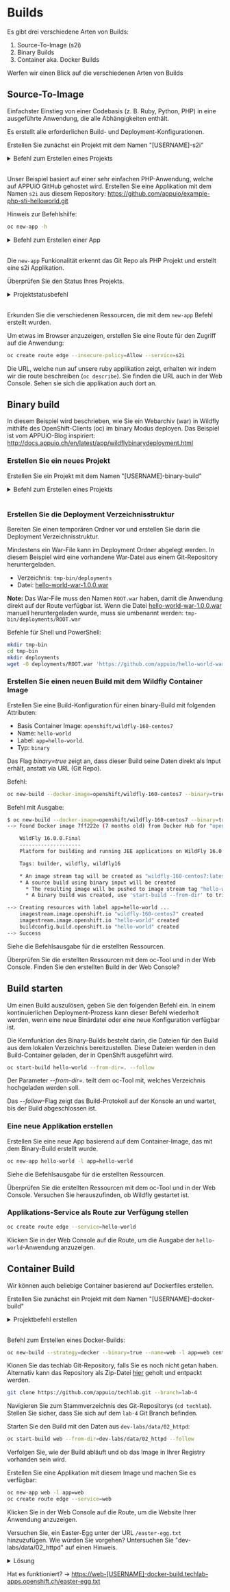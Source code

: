 # Builds

Es gibt drei verschiedene Arten von Builds:

1. Source-To-Image (s2i)
2. Binary Builds
3. Container aka. Docker Builds

Werfen wir einen Blick auf die verschiedenen Arten von Builds

## Source-To-Image

Einfachster Einstieg von einer Codebasis (z. B. Ruby, Python, PHP) in eine ausgeführte Anwendung, die alle Abhängigkeiten enthält.

Es erstellt alle erforderlichen Build- und Deployment-Konfigurationen.

Erstellen Sie zunächst ein Projekt mit dem Namen "[USERNAME]-s2i"

<details><summary>Befehl zum Erstellen eines Projekts</summary>oc new-project [USERNAME]-s2i</details><br/>

Unser Beispiel basiert auf einer sehr einfachen PHP-Anwendung, welche auf APPUiO GitHub gehostet wird.
Erstellen Sie eine Applikation mit dem Namen `s2i` aus diesem Repository: <https://github.com/appuio/example-php-sti-helloworld.git>

Hinweis zur Befehlshilfe:

```bash
oc new-app -h
```

<details><summary>Befehl zum Erstellen einer App</summary>oc new-app https://github.com/appuio/example-php-sti-helloworld.git --name=s2i</details><br/>

Die `new-app` Funkionalität erkennt das Git Repo als PHP Projekt und erstellt eine s2i Applikation.

Überprüfen Sie den Status Ihres Projekts.

<details><summary>Projektstatusbefehl</summary>oc status</details><br/>

Erkunden Sie die verschiedenen Ressourcen, die mit dem `new-app` Befehl erstellt wurden.

Um etwas im Browser anzuzeigen, erstellen Sie eine Route für den Zugriff auf die Anwendung:

```bash
oc create route edge --insecure-policy=Allow --service=s2i
```

Die URL, welche nun auf unsere ruby applikation zeigt, erhalten wir indem wir die route beschreiben (`oc describe`). Sie finden die URL auch in der Web Console. Sehen sie sich die applikation auch dort an.

## Binary build

In diesem Beispiel wird beschrieben, wie Sie ein Webarchiv (war) in Wildfly mithilfe des OpenShift-Clients (oc) im binary Modus deployen.
Das Beispiel ist vom APPUiO-Blog inspiriert: <http://docs.appuio.ch/en/latest/app/wildflybinarydeployment.html>

### Erstellen Sie ein neues Projekt

Erstellen Sie ein Projekt mit dem Namen "[USERNAME]-binary-build"

<details><summary>Befehl zum Erstellen eines Projekts</summary>oc new-project [USERNAME]-binary-build</details><br/>

### Erstellen Sie die Deployment Verzeichnisstruktur

Bereiten Sie einen temporären Ordner vor und erstellen Sie darin die Deployment Verzeichnisstruktur.

Mindestens ein War-File kann im Deployment Ordner abgelegt werden. In diesem Beispiel wird eine vorhandene War-Datei aus einem Git-Repository heruntergeladen.

* Verzeichnis: `tmp-bin/deployments`
* Datei: [hello-world-war-1.0.0.war](https://github.com/appuio/hello-world-war/blob/master/repo/ch/appuio/hello-world-war/1.0.0/hello-world-war-1.0.0.war?raw=true)

**Note:** Das War-File muss den Namen `ROOT.war` haben, damit die Anwendung direkt auf der Route verfügbar ist. Wenn die Datei [hello-world-war-1.0.0.war](https://github.com/appuio/hello-world-war/blob/master/repo/ch/appuio/hello-world-war/1.0.0/hello-world-war-1.0.0.war?raw=true) manuell heruntergeladen wurde, muss sie umbenannt werden: `tmp-bin/deployments/ROOT.war`

Befehle für Shell und PowerShell:

```bash
mkdir tmp-bin
cd tmp-bin
mkdir deployments
wget -O deployments/ROOT.war 'https://github.com/appuio/hello-world-war/blob/master/repo/ch/appuio/hello-world-war/1.0.0/hello-world-war-1.0.0.war?raw=true'
```

### Erstellen Sie einen neuen Build mit dem Wildfly Container Image

Erstellen Sie eine Build-Konfiguration für einen binary-Build mit folgenden Attributen:

- Basis Container Image: `openshift/wildfly-160-centos7`
- Name: `hello-world`
- Label: `app=hello-world`.
- Typ: `binary`

Das Flag _binary=true_ zeigt an, dass dieser Build seine Daten direkt als Input erhält, anstatt via URL (Git Repo).

Befehl:

```bash
oc new-build --docker-image=openshift/wildfly-160-centos7 --binary=true --name=hello-world -l app=hello-world
```

Befehl mit Ausgabe:

```bash
$ oc new-build --docker-image=openshift/wildfly-160-centos7 --binary=true --name=hello-world -l app=hello-world
--> Found Docker image 7ff222e (7 months old) from Docker Hub for "openshift/wildfly-160-centos7"

    WildFly 16.0.0.Final
    --------------------
    Platform for building and running JEE applications on WildFly 16.0.0.Final

    Tags: builder, wildfly, wildfly16

    * An image stream tag will be created as "wildfly-160-centos7:latest" that will track the source image
    * A source build using binary input will be created
      * The resulting image will be pushed to image stream tag "hello-world:latest"
      * A binary build was created, use 'start-build --from-dir' to trigger a new build

--> Creating resources with label app=hello-world ...
    imagestream.image.openshift.io "wildfly-160-centos7" created
    imagestream.image.openshift.io "hello-world" created
    buildconfig.build.openshift.io "hello-world" created
--> Success
```

Siehe die Befehlsausgabe für die erstellten Ressourcen.

Überprüfen Sie die erstellten Ressourcen mit dem oc-Tool und in der Web Console. Finden Sie den erstellten Build in der Web Console?

## Build starten

Um einen Build auszulösen, geben Sie den folgenden Befehl ein. In einem kontinuierlichen Deployment-Prozess kann dieser Befehl wiederholt werden, wenn eine neue Binärdatei oder eine neue Konfiguration verfügbar ist.

Die Kernfunktion des Binary-Builds besteht darin, die Dateien für den Build aus dem lokalen Verzeichnis bereitzustellen.
Diese Dateien werden in den Build-Container geladen, der in OpenShift ausgeführt wird.

```bash
oc start-build hello-world --from-dir=. --follow
```

Der Parameter _--from-dir=._ teilt dem oc-Tool mit, welches Verzeichnis hochgeladen werden soll.

Das _--follow_-Flag zeigt das Build-Protokoll auf der Konsole an und wartet, bis der Build abgeschlossen ist.

### Eine neue Applikation erstellen

Erstellen Sie eine neue App basierend auf dem Container-Image, das mit dem Binary-Build erstellt wurde.

```bash
oc new-app hello-world -l app=hello-world
```

Siehe die Befehlsausgabe für die erstellten Ressourcen.

Überprüfen Sie die erstellten Ressourcen mit dem oc-Tool und in der Web Console.
Versuchen Sie herauszufinden, ob Wildfly gestartet ist.

### Applikations-Service als Route zur Verfügung stellen

```bash
oc create route edge --service=hello-world
```

Klicken Sie in der Web Console auf die Route, um die Ausgabe der `hello-world`-Anwendung anzuzeigen.

## Container Build

Wir können auch beliebige Container basierend auf Dockerfiles erstellen.

Erstellen Sie zunächst ein Projekt mit dem Namen "[USERNAME]-docker-build"

<details><summary>Projektbefehl erstellen</summary>oc new-project [USERNAME]-docker-build</details><br/>

Befehl zum Erstellen eines Docker-Builds:

```bash
oc new-build --strategy=docker --binary=true --name=web -l app=web centos/httpd-24-centos7
```

Klonen Sie das techlab Git-Repository, falls Sie es noch nicht getan haben. Alternativ kann das Repository als Zip-Datei [hier](https://github.com/appuio/techlab/archive/lab-3.11.zip) geholt und entpackt werden.

```bash
git clone https://github.com/appuio/techlab.git --branch=lab-4
```

Navigieren Sie zum Stammverzeichnis des Git-Repositorys (`cd techlab`). Stellen Sie sicher, dass Sie sich auf dem `lab-4` Git Branch befinden.

Starten Sie den Build mit den Daten aus `dev-labs/data/02_httpd`:

```bash
oc start-build web --from-dir=dev-labs/data/02_httpd --follow
```

Verfolgen Sie, wie der Build abläuft und ob das Image in Ihrer Registry vorhanden sein wird.

Erstellen Sie eine Applikation mit diesem Image und machen Sie es verfügbar:

```bash
oc new-app web -l app=web
oc create route edge --service=web
```

Klicken Sie in der Web Console auf die Route, um die Website Ihrer Anwendung anzuzeigen.

Versuchen Sie, ein Easter-Egg unter der URL `/easter-egg.txt` hinzuzufügen. Wie würden Sie vorgehen?
Untersuchen Sie "dev-labs/data/02_httpd" auf einen Hinweis.

<details>
    <summary>Lösung</summary>
    Fügen Sie im Dockerfile einen COPY-Befehl hinzu, um die Datei easter-egg.txt nach /var/www/html/ zu kopieren :<br/>
    ...<br/>
    COPY ./easter-egg.txt /var/www/html/<br/>
    ...<br/>
    Nach der Anpassung muss ein neuer Build gestartet werden.
</details>

Hat es funktioniert? -> <https://web-[USERNAME]-docker-build.techlab-apps.openshift.ch/easter-egg.txt>
